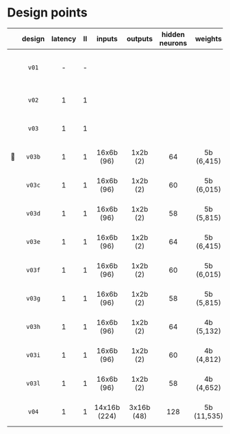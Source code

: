 # Design points

||design|latency|II|inputs|outputs|hidden neurons|weights|activations|workspace|notes|
|:---:|:---:|:---:|:---:|:---:|:---:|:---:|:---:|:---:|:---:|:---|
||`v01`|-|-|||||||I/O wires, hardcoded weights, no unrolling|
||`v02`|1|1|||||||I/O wires, hardcoded weights|
||`v03`|1|1|||||||I/O wires, programmable weights|
|:medal_sports:|`v03b`|1|1|16x6b (96)|1x2b (2)|64|5b (6,415) |16b|d64w5a16|I/O wires, programmable weights|
||`v03c`|1|1|16x6b (96)|1x2b (2)|60|5b (6,015)|16b|d60w5a16|I/O wires, programmable weights|
||`v03d`|1|1|16x6b (96)|1x2b (2)|58|5b (5,815)|16b|d58w5a16|I/O wires, programmable weights|
||`v03e`|1|1|16x6b (96)|1x2b (2)|64|5b (6,415) |10b|d64w5a10|I/O wires, programmable weights|
||`v03f`|1|1|16x6b (96)|1x2b (2)|60|5b (6,015)|10b|d60w5a10|I/O wires, programmable weights|
||`v03g`|1|1|16x6b (96)|1x2b (2)|58|5b (5,815)|10b|d58w5a10|I/O wires, programmable weights|
||`v03h`|1|1|16x6b (96)|1x2b (2)|64|4b (5,132)|8b|d64w4a8|I/O wires, programmable weights|
||`v03i`|1|1|16x6b (96)|1x2b (2)|60|4b (4,812)|8b|d60w4a8|I/O wires, programmable weights|
||`v03l`|1|1|16x6b (96)|1x2b (2)|58|4b (4,652)|8b|d58w4a8|I/O wires, programmable weights|
||`v04`|1|1|14x16b (224)|3x16b (48)|128|5b (11,535)|16b|custom|I/O wires, programmable weights|
